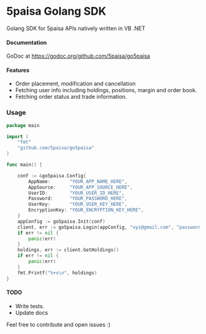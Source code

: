 # 5paisa Golang SDK

Golang SDK for 5paisa APIs natively written in VB .NET

#### Documentation

GoDoc at https://godoc.org/github.com/5paisa/go5paisa


#### Features

-   Order placement, modification and cancellation
-   Fetching user info including holdings, positions, margin and order book.
-   Fetching order status and trade information.

### Usage

```go
package main

import (
	"fmt"
	"github.com/5paisa/go5paisa"
)

func main() {

	conf := &go5paisa.Config{
		AppName:       "YOUR_APP_NAME_HERE",
		AppSource:     "YOUR_APP_SOURCE_HERE",
		UserID:        "YOUR_USER_ID_HERE",
		Password:      "YOUR_PASSWORD_HERE",
		UserKey:       "YOUR_USER_KEY_HERE",
		EncryptionKey: "YOUR_ENCRYPTION_KEY_HERE",
	}
	appConfig := go5paisa.Init(conf)
	client, err := go5paisa.Login(appConfig, "xyz@gmail.com", "password", "YYYYMMDD")
	if err != nil {
		panic(err)
	}
	holdings, err := client.GetHoldings()
	if err != nil {
		panic(err)
	}
	fmt.Printf("%+v\n", holdings)
}


```


#### TODO
 - Write tests.
 - Update docs

Feel free to contribute and open issues :)
